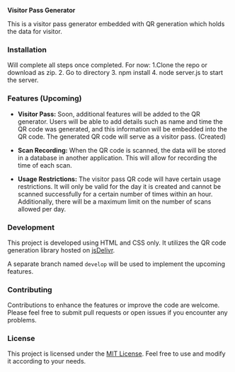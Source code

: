 **Visitor Pass Generator**

This is a visitor pass generator embedded with QR generation which holds the data for visitor.

### Installation

Will complete all steps  once completed. 
For now: 
1.Clone the repo or download as zip. 
2. Go to directory
3. npm install
4. node server.js to start the server. 

### Features (Upcoming)

- **Visitor Pass:** Soon, additional features will be added to the QR generator. Users will be able to add details such as name and time the QR code was generated, and this information will be embedded into the QR code. The generated QR code will serve as a visitor pass. (Created) 
  
- **Scan Recording:** When the QR code is scanned, the data will be stored in a database in another application. This will allow for recording the time of each scan.

- **Usage Restrictions:** The visitor pass QR code will have certain usage restrictions. It will only be valid for the day it is created and cannot be scanned successfully for a certain number of times within an hour. Additionally, there will be a maximum limit on the number of scans allowed per day.

### Development

This project is developed using HTML and CSS only. It utilizes the QR code generation library hosted on [jsDelivr](https://cdn.jsdelivr.net/npm/qrious).

A separate branch named `develop` will be used to implement the upcoming features.

### Contributing

Contributions to enhance the features or improve the code are welcome. Please feel free to submit pull requests or open issues if you encounter any problems.

### License

This project is licensed under the [MIT License](LICENSE). Feel free to use and modify it according to your needs.
